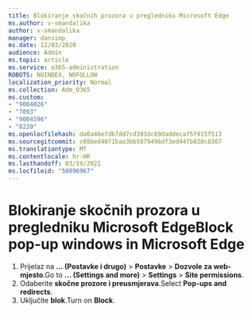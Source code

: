 ```yaml
---
title: Blokiranje skočnih prozora u pregledniku Microsoft Edge
ms.author: v-smandalika
author: v-smandalika
manager: dansimp
ms.date: 12/03/2020
audience: Admin
ms.topic: article
ms.service: o365-administration
ROBOTS: NOINDEX, NOFOLLOW
localization_priority: Normal
ms.collection: Adm_O365
ms.custom:
- "9004026"
- "7093"
- "9004596"
- "8220"
ms.openlocfilehash: da0a46efdb7dd7cd393dc69daddecaf5f915f513
ms.sourcegitcommit: c08bed4071baa3bb5879496df3ed44fb828c8367
ms.translationtype: MT
ms.contentlocale: hr-HR
ms.lasthandoff: 03/19/2021
ms.locfileid: "50896967"
---
```

# <a name="block-pop-up-windows-in-microsoft-edge"></a><span data-ttu-id="cc6dd-102">Blokiranje skočnih prozora u pregledniku Microsoft Edge</span><span class="sxs-lookup"><span data-stu-id="cc6dd-102">Block pop-up windows in Microsoft Edge</span></span>

1. <span data-ttu-id="cc6dd-103">Prijelaz na **... (Postavke i drugo)**  >  **Postavke**  >  **Dozvole za web-mjesto**.</span><span class="sxs-lookup"><span data-stu-id="cc6dd-103">Go to **... (Settings and more)** > **Settings** > **Site permissions**.</span></span>
2. <span data-ttu-id="cc6dd-104">Odaberite **skočne prozore i preusmjerava**.</span><span class="sxs-lookup"><span data-stu-id="cc6dd-104">Select **Pop-ups and redirects**.</span></span>
3. <span data-ttu-id="cc6dd-105">Uključite **blok**.</span><span class="sxs-lookup"><span data-stu-id="cc6dd-105">Turn on **Block**.</span></span>